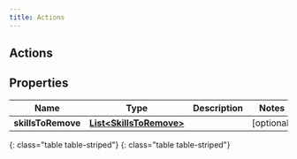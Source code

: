 ```yaml
---
title: Actions
---
```

## Actions


## Properties

| Name | Type | Description | Notes |
| ------------ | ------------- | ------------- | ------------- |
| **skillsToRemove** | [**List&lt;SkillsToRemove&gt;**](SkillsToRemove.html) |  |  [optional] |
{: class="table table-striped"}
{: class="table table-striped"}


